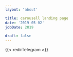 ```yaml
---
layout: 'about'

title: carousell landing page
date: '2019-05-02'
jobDate: 2019

draft: false
---
```




{{< redirTelegram  >}}
